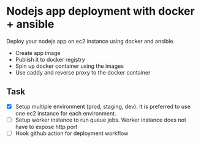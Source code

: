# Nodejs app deployment with docker + ansible

Deploy your nodejs app on ec2 instance using docker and ansible.

- Create app image
- Publish it to docker registry
- Spin up docker container using the images
- Use caddy and reverse proxy to the docker container

## Task

- [x] Setup multiple environment (prod, staging, dev). It is preferred to use one ec2 instance for each environment.
- [ ] Setup worker instance to run queue jobs. Worker instance does not have to expose http port
- [ ] Hook github action for deployment workflow
